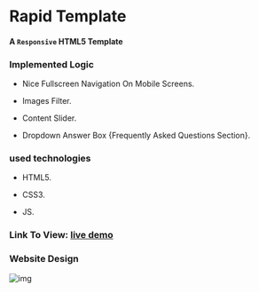 # Rapid Template

#### A ` Responsive ` HTML5 Template

### Implemented Logic

- Nice Fullscreen Navigation On Mobile Screens.

- Images Filter.

- Content Slider.

- Dropdown Answer Box {Frequently Asked Questions Section}.

### used technologies

- HTML5.

- CSS3.

- JS.

### Link To View: [live demo](https://mohamed-ayman01.github.io/rapidTemplate/)


### Website Design
![img](https://mohamed-ayman01.github.io/rapidTemplate/Template%20-%20Rapid.png)
